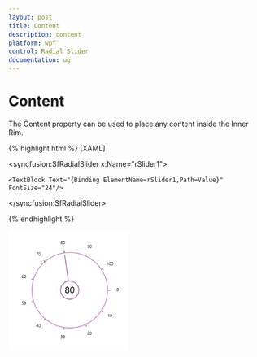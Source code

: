 ```yaml
---
layout: post
title: Content
description: content 
platform: wpf
control: Radial Slider 
documentation: ug
---
```


# Content

The Content property can be used to place any content inside the Inner Rim. 


{% highlight html %}
[XAML]

<syncfusion:SfRadialSlider x:Name="rSlider1">

    <TextBlock Text="{Binding ElementName=rSlider1,Path=Value}" FontSize="24"/>

</syncfusion:SfRadialSlider>


{% endhighlight  %}

![C:/Users/ApoorvahR/Desktop/4.png](Concepts_images/Concepts_img3.png)



